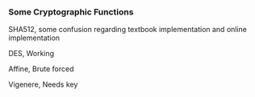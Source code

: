### Some Cryptographic Functions

SHA512, some confusion regarding textbook implementation and online implementation

DES, Working

Affine, Brute forced

Vigenere, Needs key
